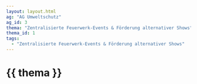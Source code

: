 ```yaml
---
layout: layout.html
ag: "AG Umweltschutz"
ag_id: 3
thema: "Zentralisierte Feuerwerk-Events & Förderung alternativer Shows"
thema_id: 1
tags:
  - "Zentralisierte Feuerwerk-Events & Förderung alternativer Shows"
---
```


# {{ thema }}
